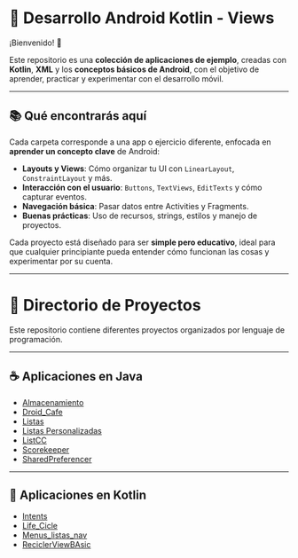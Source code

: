 # 🚀 Desarrollo Android Kotlin - Views

¡Bienvenido! 👋  

Este repositorio es una **colección de aplicaciones de ejemplo**, creadas con **Kotlin**, **XML** y los **conceptos básicos de Android**, con el objetivo de aprender, practicar y experimentar con el desarrollo móvil.  

---

## 📚 Qué encontrarás aquí

Cada carpeta corresponde a una app o ejercicio diferente, enfocada en **aprender un concepto clave** de Android:

- **Layouts y Views**: Cómo organizar tu UI con `LinearLayout`, `ConstraintLayout` y más.  
- **Interacción con el usuario**: `Buttons`, `TextViews`, `EditTexts` y cómo capturar eventos.  
- **Navegación básica**: Pasar datos entre Activities y Fragments.  
- **Buenas prácticas**: Uso de recursos, strings, estilos y manejo de proyectos.  

Cada proyecto está diseñado para ser **simple pero educativo**, ideal para que cualquier principiante pueda entender cómo funcionan las cosas y experimentar por su cuenta.

---

# 📂 Directorio de Proyectos

Este repositorio contiene diferentes proyectos organizados por lenguaje de programación.

---

## ☕ Aplicaciones en Java

- [Almacenamiento](./Aplicaciones%20en%20Java/Almacenamiento)
- [Droid_Cafe](./Aplicaciones%20en%20Java/Droid_Cafe)
- [Listas](./Aplicaciones%20en%20Java/listas)
- [Listas Personalizadas](./Aplicaciones%20en%20Java/Listas%20Personalizadas)
- [ListCC](./Aplicaciones%20en%20Java/ListCC)
- [Scorekeeper](./Aplicaciones%20en%20Java/Scorekeeper)
- [SharedPreferencer](./Aplicaciones%20en%20Java/SharedPreferencer)

---

## 🧠 Aplicaciones en Kotlin

- [Intents](./Aplicaciones%20en%20Kotlin/Intents)
- [Life_Cicle](./Aplicaciones%20en%20Kotlin/Life_Cicle)
- [Menus_listas_nav](./Aplicaciones%20en%20Kotlin/Menus_listas_nav)
- [ReciclerViewBAsic](./Aplicaciones%20en%20Kotlin/ReciclerViewBAsic)
